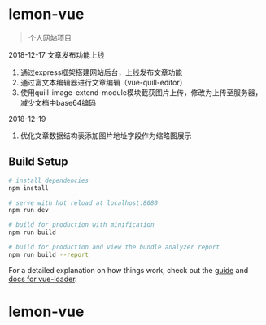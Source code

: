# lemon-vue

> 个人网站项目

2018-12-17
文章发布功能上线
1. 通过express框架搭建网站后台，上线发布文章功能
2. 通过富文本编辑器进行文章编辑（vue-quill-editor）
3. 使用quill-image-extend-module模块截获图片上传，修改为上传至服务器，减少文档中base64编码

2018-12-19
1. 优化文章数据结构表添加图片地址字段作为缩略图展示
## Build Setup

``` bash
# install dependencies
npm install

# serve with hot reload at localhost:8080
npm run dev

# build for production with minification
npm run build

# build for production and view the bundle analyzer report
npm run build --report
```

For a detailed explanation on how things work, check out the [guide](http://vuejs-templates.github.io/webpack/) and [docs for vue-loader](http://vuejs.github.io/vue-loader).
# lemon-vue
